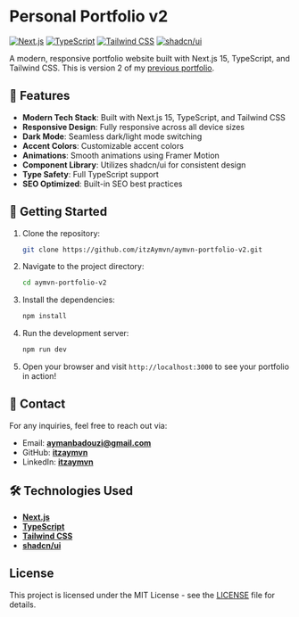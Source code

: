 # Personal Portfolio v2

[![Next.js](https://img.shields.io/badge/Next.js-15.0.3-black?logo=next.js)](https://nextjs.org/)
[![TypeScript](https://img.shields.io/badge/TypeScript-5-blue?logo=typescript)](https://www.typescriptlang.org/)
[![Tailwind CSS](https://img.shields.io/badge/Tailwind_CSS-3.4-38B2AC?logo=tailwind-css)](https://tailwindcss.com/)
[![shadcn/ui](https://img.shields.io/badge/shadcn/ui-latest-black)](https://ui.shadcn.com/)

A modern, responsive portfolio website built with Next.js 15, TypeScript, and Tailwind CSS. This is version 2 of my [previous portfolio](https://github.com/itzAymvn/aymvn-portfolio).

## 🌟 Features

- **Modern Tech Stack**: Built with Next.js 15, TypeScript, and Tailwind CSS
- **Responsive Design**: Fully responsive across all device sizes
- **Dark Mode**: Seamless dark/light mode switching
- **Accent Colors**: Customizable accent colors
- **Animations**: Smooth animations using Framer Motion
- **Component Library**: Utilizes shadcn/ui for consistent design
- **Type Safety**: Full TypeScript support
- **SEO Optimized**: Built-in SEO best practices

## 🚀 Getting Started

1. Clone the repository:
   ```bash
   git clone https://github.com/itzAymvn/aymvn-portfolio-v2.git
   ```

2. Navigate to the project directory:
   ```bash
   cd aymvn-portfolio-v2
   ```

3. Install the dependencies:
   ```bash
   npm install
   ```

4. Run the development server:
   ```bash
   npm run dev
   ```

5. Open your browser and visit `http://localhost:3000` to see your portfolio in action!

## 📧 Contact

For any inquiries, feel free to reach out via:

- Email: **aymanbadouzi@gmail.com**
- GitHub: **[itzaymvn](https://github.com/itzaymvn)**
- LinkedIn: **[itzaymvn](https://linkedin.com/in/itzaymvn)**

## 🛠️ Technologies Used

- **[Next.js](https://nextjs.org/)**
- **[TypeScript](https://www.typescriptlang.org/)**
- **[Tailwind CSS](https://tailwindcss.com/)**
- **[shadcn/ui](https://ui.shadcn.com/)**

## License

This project is licensed under the MIT License - see the [LICENSE](LICENSE) file for details.
